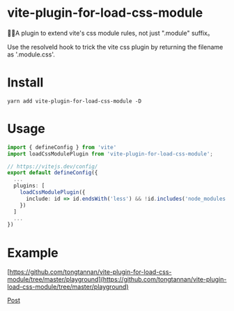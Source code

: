 # vite-plugin-for-load-css-module

💂‍♂️A plugin to extend vite's css module rules, not just ".module" suffix。

Use the resolveId hook to trick the vite css plugin by returning the filename as '.module.css'.

# Install

```
yarn add vite-plugin-for-load-css-module -D
```

# Usage

```typescript
import { defineConfig } from 'vite'
import loadCssModulePlugin from 'vite-plugin-for-load-css-module';

// https://vitejs.dev/config/
export default defineConfig({
  ...
  plugins: [
    loadCssModulePlugin({
      include: id => id.endsWith('less') && !id.includes('node_modules'),
    })
  ]
  ...
})
```

# Example

[https://github.com/tongtannan/vite-plugin-for-load-css-module/tree/master/playground](https://github.com/tongtannan/vite-plugin-load-css-module/tree/master/playground)

[Post](https://github.com/tongtannan/blog/issues/38)
